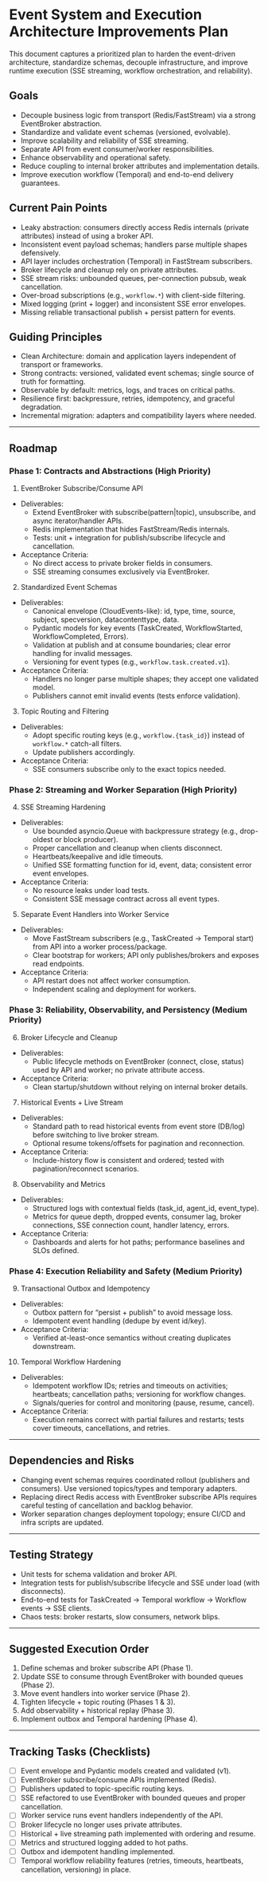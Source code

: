 # Event System and Execution Architecture Improvements Plan

This document captures a prioritized plan to harden the event-driven architecture, standardize schemas, decouple infrastructure, and improve runtime execution (SSE streaming, workflow orchestration, and reliability).

## Goals

- Decouple business logic from transport (Redis/FastStream) via a strong EventBroker abstraction.
- Standardize and validate event schemas (versioned, evolvable).
- Improve scalability and reliability of SSE streaming.
- Separate API from event consumer/worker responsibilities.
- Enhance observability and operational safety.
- Reduce coupling to internal broker attributes and implementation details.
- Improve execution workflow (Temporal) and end-to-end delivery guarantees.

## Current Pain Points

- Leaky abstraction: consumers directly access Redis internals (private attributes) instead of using a broker API.
- Inconsistent event payload schemas; handlers parse multiple shapes defensively.
- API layer includes orchestration (Temporal) in FastStream subscribers.
- Broker lifecycle and cleanup rely on private attributes.
- SSE stream risks: unbounded queues, per-connection pubsub, weak cancellation.
- Over-broad subscriptions (e.g., `workflow.*`) with client-side filtering.
- Mixed logging (print + logger) and inconsistent SSE error envelopes.
- Missing reliable transactional publish + persist pattern for events.

## Guiding Principles

- Clean Architecture: domain and application layers independent of transport or frameworks.
- Strong contracts: versioned, validated event schemas; single source of truth for formatting.
- Observable by default: metrics, logs, and traces on critical paths.
- Resilience first: backpressure, retries, idempotency, and graceful degradation.
- Incremental migration: adapters and compatibility layers where needed.

---

## Roadmap

### Phase 1: Contracts and Abstractions (High Priority)

1) EventBroker Subscribe/Consume API
- Deliverables:
  - Extend EventBroker with subscribe(pattern|topic), unsubscribe, and async iterator/handler APIs.
  - Redis implementation that hides FastStream/Redis internals.
  - Tests: unit + integration for publish/subscribe lifecycle and cancellation.
- Acceptance Criteria:
  - No direct access to private broker fields in consumers.
  - SSE streaming consumes exclusively via EventBroker.

2) Standardized Event Schemas
- Deliverables:
  - Canonical envelope (CloudEvents-like): id, type, time, source, subject, specversion, datacontenttype, data.
  - Pydantic models for key events (TaskCreated, WorkflowStarted, WorkflowCompleted, Errors).
  - Validation at publish and at consume boundaries; clear error handling for invalid messages.
  - Versioning for event types (e.g., `workflow.task.created.v1`).
- Acceptance Criteria:
  - Handlers no longer parse multiple shapes; they accept one validated model.
  - Publishers cannot emit invalid events (tests enforce validation).

3) Topic Routing and Filtering
- Deliverables:
  - Adopt specific routing keys (e.g., `workflow.{task_id}`) instead of `workflow.*` catch-all filters.
  - Update publishers accordingly.
- Acceptance Criteria:
  - SSE consumers subscribe only to the exact topics needed.

### Phase 2: Streaming and Worker Separation (High Priority)

4) SSE Streaming Hardening
- Deliverables:
  - Use bounded asyncio.Queue with backpressure strategy (e.g., drop-oldest or block producer).
  - Proper cancellation and cleanup when clients disconnect.
  - Heartbeats/keepalive and idle timeouts.
  - Unified SSE formatting function for id, event, data; consistent error event envelopes.
- Acceptance Criteria:
  - No resource leaks under load tests.
  - Consistent SSE message contract across all event types.

5) Separate Event Handlers into Worker Service
- Deliverables:
  - Move FastStream subscribers (e.g., TaskCreated → Temporal start) from API into a worker process/package.
  - Clear bootstrap for workers; API only publishes/brokers and exposes read endpoints.
- Acceptance Criteria:
  - API restart does not affect worker consumption.
  - Independent scaling and deployment for workers.

### Phase 3: Reliability, Observability, and Persistency (Medium Priority)

6) Broker Lifecycle and Cleanup
- Deliverables:
  - Public lifecycle methods on EventBroker (connect, close, status) used by API and worker; no private attribute access.
- Acceptance Criteria:
  - Clean startup/shutdown without relying on internal broker details.

7) Historical Events + Live Stream
- Deliverables:
  - Standard path to read historical events from event store (DB/log) before switching to live broker stream.
  - Optional resume tokens/offsets for pagination and reconnection.
- Acceptance Criteria:
  - Include-history flow is consistent and ordered; tested with pagination/reconnect scenarios.

8) Observability and Metrics
- Deliverables:
  - Structured logs with contextual fields (task_id, agent_id, event_type).
  - Metrics for queue depth, dropped events, consumer lag, broker connections, SSE connection count, handler latency, errors.
- Acceptance Criteria:
  - Dashboards and alerts for hot paths; performance baselines and SLOs defined.

### Phase 4: Execution Reliability and Safety (Medium Priority)

9) Transactional Outbox and Idempotency
- Deliverables:
  - Outbox pattern for “persist + publish” to avoid message loss.
  - Idempotent event handling (dedupe by event id/key).
- Acceptance Criteria:
  - Verified at-least-once semantics without creating duplicates downstream.

10) Temporal Workflow Hardening
- Deliverables:
  - Idempotent workflow IDs; retries and timeouts on activities; heartbeats; cancellation paths; versioning for workflow changes.
  - Signals/queries for control and monitoring (pause, resume, cancel).
- Acceptance Criteria:
  - Execution remains correct with partial failures and restarts; tests cover timeouts, cancellations, and retries.

---

## Dependencies and Risks

- Changing event schemas requires coordinated rollout (publishers and consumers). Use versioned topics/types and temporary adapters.
- Replacing direct Redis access with EventBroker subscribe APIs requires careful testing of cancellation and backlog behavior.
- Worker separation changes deployment topology; ensure CI/CD and infra scripts are updated.

---

## Testing Strategy

- Unit tests for schema validation and broker API.
- Integration tests for publish/subscribe lifecycle and SSE under load (with disconnects).
- End-to-end tests for TaskCreated → Temporal workflow → Workflow events → SSE clients.
- Chaos tests: broker restarts, slow consumers, network blips.

---

## Suggested Execution Order

1) Define schemas and broker subscribe API (Phase 1).
2) Update SSE to consume through EventBroker with bounded queues (Phase 2).
3) Move event handlers into worker service (Phase 2).
4) Tighten lifecycle + topic routing (Phases 1 & 3).
5) Add observability + historical replay (Phase 3).
6) Implement outbox and Temporal hardening (Phase 4).

---

## Tracking Tasks (Checklists)

- [ ] Event envelope and Pydantic models created and validated (v1).
- [ ] EventBroker subscribe/consume APIs implemented (Redis).
- [ ] Publishers updated to topic-specific routing keys.
- [ ] SSE refactored to use EventBroker with bounded queues and proper cancellation.
- [ ] Worker service runs event handlers independently of the API.
- [ ] Broker lifecycle no longer uses private attributes.
- [ ] Historical + live streaming path implemented with ordering and resume.
- [ ] Metrics and structured logging added to hot paths.
- [ ] Outbox and idempotent handling implemented.
- [ ] Temporal workflow reliability features (retries, timeouts, heartbeats, cancellation, versioning) in place.